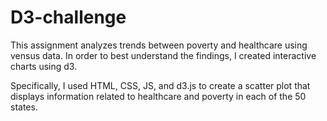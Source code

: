# D3-challenge

This assignment analyzes trends between poverty and healthcare using vensus data. In order to best understand the findings, I created interactive charts using d3.

Specifically, I used HTML, CSS, JS, and d3.js to create a scatter plot that displays information related to healthcare and poverty in each of the 50 states.
